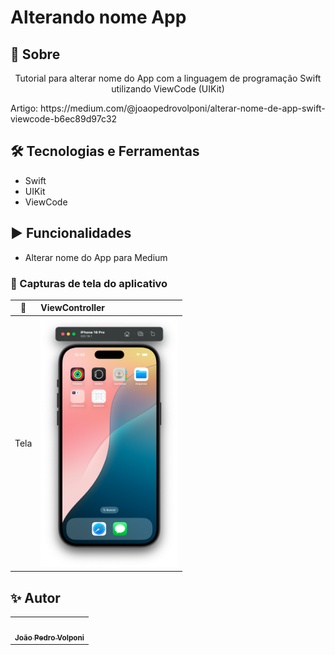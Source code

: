 # Alterando nome App

## 📒 Sobre
<p align="center">Tutorial para alterar nome do App com a linguagem de programação Swift utilizando ViewCode (UIKit)</p>
<p >Artigo: https://medium.com/@joaopedrovolponi/alterar-nome-de-app-swift-viewcode-b6ec89d97c32</p>

## 🛠️ Tecnologias e Ferramentas
- Swift
- UIKit
- ViewCode

## ▶️ Funcionalidades
- Alterar nome do App para Medium

### 📱 Capturas de tela do aplicativo

|       🍏       |              ViewController               |  
| :------------: | :----------------------------------------|
| Tela | <img src="https://github.com/JoaoPedroVolponi/Assets/blob/main/alterando-nome-app/viewController.png" width="220px;" height="400" />

## ✨ Autor
<!-- ALL-CONTRIBUTORS-LIST:START - Do not remove or modify this section -->
<!-- prettier-ignore-start -->
<!-- markdownlint-disable -->
<table>
  <tr>
    <td align="center">
      <a href="https://github.com/JoaoPedroVolponi">
        <img src="https://avatars.githubusercontent.com/u/98360987?v=4" width="100px;" alt=""/>
        <br />
        <sub>
          <b>João Pedro Volponi</b>
        </sub>
      </a>
      <br />
    </td>
  </tr>
</table>

<!-- markdownlint-enable -->
<!-- prettier-ignore-end -->
<!-- ALL-CONTRIBUTORS-LIST:END -->
